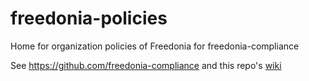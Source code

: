 # freedonia-policies
Home for organization policies of Freedonia for freedonia-compliance

See https://github.com/freedonia-compliance and this repo's [wiki](https://github.com/pburkholder/freedonia-policies/wiki)

